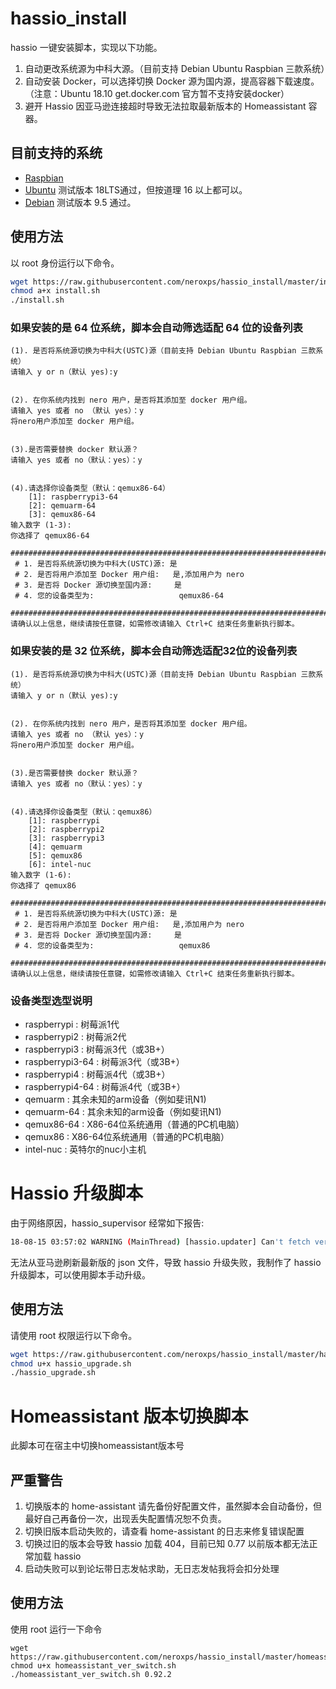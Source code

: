 # hassio_install

hassio 一键安装脚本，实现以下功能。

1. 自动更改系统源为中科大源。（目前支持 Debian Ubuntu Raspbian 三款系统）
2. 自动安装 Docker，可以选择切换 Docker 源为国内源，提高容器下载速度。（注意：Ubuntu 18.10 get.docker.com 官方暂不支持安装docker）
3. 避开 Hassio 因亚马逊连接超时导致无法拉取最新版本的 Homeassistant 容器。

## 目前支持的系统

- [Raspbian](https://www.raspberrypi.org/downloads/raspbian/) 
- [Ubuntu](https://www.ubuntu.com/download/server) 测试版本 18LTS通过，但按道理 16 以上都可以。
- [Debian](https://www.debian.org/distrib/netinst) 测试版本 9.5 通过。

## 使用方法

以 root 身份运行以下命令。

```bash
wget https://raw.githubusercontent.com/neroxps/hassio_install/master/install.sh
chmod a+x install.sh
./install.sh
```

### 如果安装的是 64 位系统，脚本会自动筛选适配 64 位的设备列表

```
(1). 是否将系统源切换为中科大(USTC)源（目前支持 Debian Ubuntu Raspbian 三款系统）
请输入 y or n（默认 yes):y


(2). 在你系统内找到 nero 用户，是否将其添加至 docker 用户组。
请输入 yes 或者 no （默认 yes）：y
将nero用户添加至 docker 用户组。


(3).是否需要替换 docker 默认源？
请输入 yes 或者 no（默认：yes）：y


(4).请选择你设备类型（默认：qemux86-64）
    [1]: raspberrypi3-64
    [2]: qemuarm-64
    [3]: qemux86-64
输入数字 (1-3):
你选择了 qemux86-64
 ################################################################################
 # 1. 是否将系统源切换为中科大(USTC)源: 是
 # 2. 是否将用户添加至 Docker 用户组:   是,添加用户为 nero 
 # 3. 是否将 Docker 源切换至国内源:     是
 # 4. 您的设备类型为:                   qemux86-64
 ################################################################################
请确认以上信息，继续请按任意键，如需修改请输入 Ctrl+C 结束任务重新执行脚本。
```

### 如果安装的是 32 位系统，脚本会自动筛选适配32位的设备列表

```
(1). 是否将系统源切换为中科大(USTC)源（目前支持 Debian Ubuntu Raspbian 三款系统）
请输入 y or n（默认 yes):y


(2). 在你系统内找到 nero 用户，是否将其添加至 docker 用户组。
请输入 yes 或者 no （默认 yes）：y
将nero用户添加至 docker 用户组。


(3).是否需要替换 docker 默认源？
请输入 yes 或者 no（默认：yes）：y


(4).请选择你设备类型（默认：qemux86）
    [1]: raspberrypi
    [2]: raspberrypi2
    [3]: raspberrypi3
    [4]: qemuarm
    [5]: qemux86
    [6]: intel-nuc
输入数字 (1-6):
你选择了 qemux86
 ################################################################################
 # 1. 是否将系统源切换为中科大(USTC)源: 是
 # 2. 是否将用户添加至 Docker 用户组:   是,添加用户为 nero 
 # 3. 是否将 Docker 源切换至国内源:     是
 # 4. 您的设备类型为:                   qemux86
 ################################################################################
请确认以上信息，继续请按任意键，如需修改请输入 Ctrl+C 结束任务重新执行脚本。
```

### 设备类型选型说明

- raspberrypi : 树莓派1代
- raspberrypi2 : 树莓派2代
- raspberrypi3 : 树莓派3代（或3B+）
- raspberrypi3-64  : 树莓派3代（或3B+）
- raspberrypi4  : 树莓派4代（或3B+）
- raspberrypi4-64  : 树莓派4代（或3B+）
- qemuarm : 其余未知的arm设备（例如斐讯N1)
- qemuarm-64 : 其余未知的arm设备（例如斐讯N1)
- qemux86-64 : X86-64位系统通用（普通的PC机电脑）
- qemux86 : X86-64位系统通用（普通的PC机电脑）
- intel-nuc : 英特尔的nuc小主机

# Hassio 升级脚本

由于网络原因，hassio_supervisor 经常如下报告:

```bash
18-08-15 03:57:02 WARNING (MainThread) [hassio.updater] Can't fetch versions from https://s3.amazonaws.com/hassio-version/stable.json
```

无法从亚马逊刷新最新版的 json 文件，导致 hassio 升级失败，我制作了 hassio 升级脚本，可以使用脚本手动升级。

## 使用方法

请使用 root 权限运行以下命令。

```bash
wget https://raw.githubusercontent.com/neroxps/hassio_install/master/hassio_upgrade.sh
chmod u+x hassio_upgrade.sh
./hassio_upgrade.sh
```

# Homeassistant 版本切换脚本

此脚本可在宿主中切换homeassistant版本号

## 严重警告
1. 切换版本的 home-assistant 请先备份好配置文件，虽然脚本会自动备份，但最好自己再备份一次，出现丢失配置情况恕不负责。
2. 切换旧版本启动失败的，请查看 home-assistant 的日志来修复错误配置
3. 切换过旧的版本会导致 hassio 加载 404，目前已知 0.77 以前版本都无法正常加载 hassio
4. 启动失败可以到论坛带日志发帖求助，无日志发帖我将会扣分处理

## 使用方法

使用 root 运行一下命令

```
wget https://raw.githubusercontent.com/neroxps/hassio_install/master/homeassistant_ver_switch.sh
chmod u+x homeassistant_ver_switch.sh
./homeassistant_ver_switch.sh 0.92.2
```
